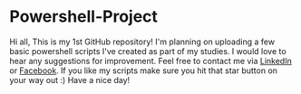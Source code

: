 # Powershell-Project
Hi all,
This is my 1st GitHub repository! 
I'm planning on uploading a few basic powershell scripts I've created as part of my studies. 
I would love to hear any suggestions for improvement.
Feel free to contact me via [LinkedIn](www.linkedin.com/in/eliya-danel) or [Facebook](https://www.facebook.com/eliya.danel.7).
If you like my scripts make sure you hit that star button on your way out :)
Have a nice day!
